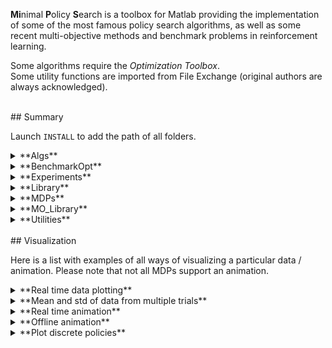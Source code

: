 **Mi**nimal **P**olicy **S**earch is a toolbox for Matlab providing the implementation of some of the most famous policy search algorithms, as well as some recent multi-objective methods and benchmark problems in reinforcement learning.

Some algorithms require the *Optimization Toolbox*.  
Some utility functions are imported from File Exchange (original authors are always acknowledged).


<br>
## Summary

Launch `INSTALL` to add the path of all folders.


<details>
<summary>**Algs**</summary>
  <p>
All the algorithms and solvers are located in this folder, as well as some script to run them. By using scripts, it is possible to interrupt and resume the learning process without losing any data.
The only parameters that you might want to change are the learning rates and the number of rollouts per iteration.
Also, a history of the results is usually kept. For example, `J_history` stores the average return at each iteration.
  </p>
</details>


<details>
<summary>**BenchmarkOpt**</summary>
  <p>
Here there are some [test functions for optimization](https://en.wikipedia.org/wiki/Test_functions_for_optimization).
  </p>
</details>


<details>
<summary>**Experiments**</summary>
  <p>
This folder contains some scripts to set up experiments. Each script inizializes the MDP, the policies and the number of samples and episodes per learning iteration.
After running a setup script, just run an algorithm script to start the learning.

```
SettingMC % mountain car setup
RUN_PG % run policy gradient (terminate by CTRL+C)
plot(J_history) % plot average return
show_simulation(mdp,policy.makeDeterministic,0.1,1000) % visualize learned policy (see below)
```

Notice that, in the case of episodic (black box) RL, these scripts define both the *low level policy* (the one used by the agent) and the *high level policy* (the sampling distribution used to draw the low level policy parameters).
In this setting, it is important to set the variable `makeDet`: if `true`, the low level policy is deterministic (e.g., the covariance of a Gaussian is zeroed and the high level policy only draws its mean).
  </p>
</details>


<details>
  <summary>**Library**</summary>
  <p>
The folder contains some policies, generic basis functions, and functions for sampling and evaluation. The most important functions are

- `collect_samples`: stores low level tuples `(s,a,r,s')` into a struct,
- `collect_episodes`: collects high level data, i.e. pairs `(return,policy)`,
- `evaluate_policies`: evaluates low level policies on several episodes,
- `evaluate_policies_high`: evaluates high level policies on several episodes.

Policies are modeled as objects. Their most important method is `drawAction`, but depending on the class some additional properties might be mandatory.

> **IMPORTANT!** All data is stored in **COLUMNS**, e.g., states are matrices `S x N`, where `S` is the size of one state and `N` is the number of states. Similarly, actions are matrices `A x N` and features are matrices `F x N`.
  </p>
  </details>


<details>
<summary>**MDPs**</summary>
  <p>
Each MDP is modeled as an object (`MDP.m`) and requires some properties (dimension of state and action spaces, bounds, etc...) and methods (for simulating and plotting).  
There are also some extension, that are *Contextual MDPs* (`CMDP.m`) and *Multi-objective MDPs* (`MOMDP.m`).  
For MDPs sharing the same environment (e.g., Mountain Car with continuous or discrete actions, Cart-pole with or without swing-up, ...), there are common *Environment* (`Env`) classes.
This classes define common variables and the transition function, while the subclasses define the remainder functions (reward, action parsing, terminal conditions, ...).

> **IMPORTANT!** To allow parallel execution of multiple episodes, `simulator` functions need to support vectorized operations, i.e., they need to deal with states and actions represented as `S x N` and `A x N` matrices, respectively.
  </p>
</details>


<details>
<summary>**MO_Library**</summary>
  <p>
This folder contains functions used in the multi-objective framework, e.g., hypervolume estimators and Pareto-optimality filters.

> **IMPORTANT!** All frontiers are stored in **ROWS**, i.e., they are matrices `N x R`, where `N` is the number of points and `R` is the number of objectives.
  </p>
</details>


<details>
<summary>**Utilities**</summary>
  <p>
Utility functions used for matrix operations, plotting and sampling are stored in this folder.
  </p>
</details>


<br>
## Visualization


Here is a list with examples of all ways of visualizing a particular data / animation. Please note that not all MDPs support an animation.

<details>
<summary>**Real time data plotting**</summary>
  <p>
During the learning, it is possible to plot in real time a desired data (e.g., the return `J`) by using `updateplot`. 

```
updateplot('Return',iter,J,1)
```
  </p>
</details>  


<details>
<summary>**Mean and std of data from multiple trials**</summary>
  <p>
If you are interested on evaluating an algorithm on several trials you can use the function `shadedErrorBar`. For a complete example, please refer to `make_stdplot.m`.
  </p>
</details>  


<details>
<summary>**Real time animation**</summary>
  <p>
Launch `mdp.showplot` to initialize the plotting and an animation of the agent-environment interaction will be shown during the learning. To stop plotting use `mdp.closeplot`.

> **IMPORTANT!** This is possible only if you are learning using one episode per iteration.
  </p>
</details>  


<details>
<summary>**Offline animation**</summary>
  <p>
- For step-based algorithms, you can directly use the built-in plotting function of the MDPs.
As `collect_samples` returns a low-level dataset of the episodes, you just have to call `mdp.plotepisode`

```
data = collect_samples(mdp,policy,episodes,steps,policy)
mdp.plotepisode(data(1),0.001)
```

- For episode-based algorithms, the low-level dataset is not returned. In this case, you can call `show_simulation`, which executes only one episode and shows an animation. This visualization can be used also in step-based algorithms.

```
show_simulation(mdp,policy,0.001,100)
show_simulation(mdp,policy.update(policy_high.drawAction(1)),0.001,100)
```

If the MDP provides pixels rendering, you can enable it by adding an additional argument to the function call

```
show_simulation(mdp,policy,0.001,100,1)
```
  </p>
</details>  


<details>
<summary>**Plot discrete policies**</summary>
  <p>
If the state space is 2-dimensional, you can plot the value functions learned by discrete policies and the action distribution over the states.

```
SettingDeep % deep sea treasure setup
RUN_PG % run policy gradient (terminate by CTRL+C)
policy.plotQ(mdp.stateLB,mdp.stateUB) % plot Q-function
policy.plotV(mdp.stateLB,mdp.stateUB) % plot V-function
policy.plotGreedy(mdp.stateLB,mdp.stateUB) % plot the action taken by zeroing the exploration
```  </p>
</details>  


<details>
<summary>**MOMDPs Pareto frontier**</summary>
  <p>
To plot a set of points as a Pareto frontier of a MOMDP, use `MOMDP.plotfront`. You can use additional arguments like in the built-in `plot` to customize the plot. Please note that the points have to be passed as rows and that the function does not filter dominated points.
```
MOMDP.plotfront([0.5 0.5; 1 0; 0 1], '--or', 'LineWidth', 2)
```
  </p>
</details>
